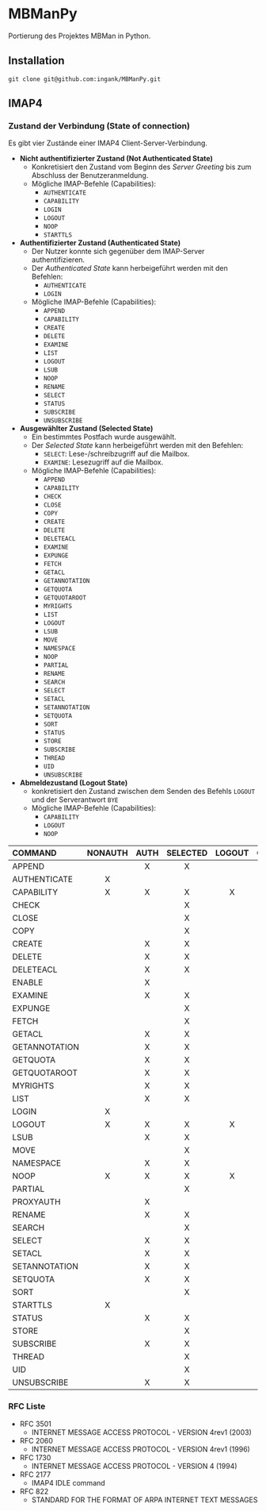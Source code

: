 # MBManPy

Portierung des Projektes MBMan in Python.

## Installation
```
git clone git@github.com:ingank/MBManPy.git
```

## IMAP4

### Zustand der Verbindung (State of connection)

Es gibt vier Zustände einer IMAP4 Client-Server-Verbindung.

* __Nicht authentifizierter Zustand (Not Authenticated State)__
  * Konkretisiert den Zustand vom Beginn des _Server Greeting_ bis zum Abschluss der Benutzeranmeldung.
  * Mögliche IMAP-Befehle (Capabilities):
    * `AUTHENTICATE`
    * `CAPABILITY`
    * `LOGIN`
    * `LOGOUT`
    * `NOOP`
    * `STARTTLS`
* __Authentifizierter Zustand (Authenticated State)__
  * Der Nutzer konnte sich gegenüber dem IMAP-Server authentifizieren.
  * Der _Authenticated State_ kann herbeigeführt werden mit den Befehlen:
    * `AUTHENTICATE`
    * `LOGIN`
  * Mögliche IMAP-Befehle (Capabilities):
    * `APPEND`
    * `CAPABILITY`
    * `CREATE`
    * `DELETE`
    * `EXAMINE`
    * `LIST`
    * `LOGOUT`
    * `LSUB`
    * `NOOP`
    * `RENAME`
    * `SELECT`
    * `STATUS`
    * `SUBSCRIBE`
    * `UNSUBSCRIBE`
* __Ausgewählter Zustand (Selected State)__
  * Ein bestimmtes Postfach wurde ausgewählt.
  * Der _Selected State_ kann herbeigeführt werden mit den Befehlen:
    * `SELECT`: Lese-/schreibzugriff auf die Mailbox.
    * `EXAMINE`: Lesezugriff auf die Mailbox.
  * Mögliche IMAP-Befehle (Capabilities):
    * `APPEND`
    * `CAPABILITY`
    * `CHECK`
    * `CLOSE`
    * `COPY`
    * `CREATE`
    * `DELETE`
    * `DELETEACL`
    * `EXAMINE`
    * `EXPUNGE`
    * `FETCH`
    * `GETACL`
    * `GETANNOTATION`
    * `GETQUOTA`
    * `GETQUOTAROOT`
    * `MYRIGHTS`
    * `LIST`
    * `LOGOUT`
    * `LSUB`
    * `MOVE`
    * `NAMESPACE`
    * `NOOP`
    * `PARTIAL`
    * `RENAME`
    * `SEARCH`
    * `SELECT`
    * `SETACL`
    * `SETANNOTATION`
    * `SETQUOTA`
    * `SORT`
    * `STATUS`
    * `STORE`
    * `SUBSCRIBE`
    * `THREAD`
    * `UID`
    * `UNSUBSCRIBE`
* __Abmeldezustand (Logout State)__
  * konkretisiert den Zustand zwischen dem Senden des Befehls `LOGOUT` und der Serverantwort `BYE`
  * Mögliche IMAP-Befehle (Capabilities):
    * `CAPABILITY`
    * `LOGOUT`
    * `NOOP`

|COMMAND|NONAUTH|AUTH|SELECTED|LOGOUT|OBSOLET|
|:-|:-:|:-:|:-:|:-:|:-:|
|APPEND| |X|X| | |
|AUTHENTICATE|X| | | | |
|CAPABILITY|X|X|X|X| |
|CHECK| | |X| | |
|CLOSE| | |X| | |
|COPY| | |X| | |
|CREATE| |X|X| | |
|DELETE| |X|X| | |
|DELETEACL| |X|X| | |
|ENABLE| |X| | |  |
|EXAMINE| |X|X| | |
|EXPUNGE| | |X| | |
|FETCH| | |X| | |
|GETACL| |X|X| | |
|GETANNOTATION| |X|X| | |
|GETQUOTA| |X|X| | |
|GETQUOTAROOT| |X|X| | |
|MYRIGHTS| |X|X| | |
|LIST| |X|X| | |
|LOGIN|X| | | | |
|LOGOUT|X|X|X|X| |
|LSUB| |X|X| | |
|MOVE| | |X| | |
|NAMESPACE| |X|X| | |
|NOOP|X|X|X|X| |
|PARTIAL| | |X| |X|
|PROXYAUTH| |X| | | |
|RENAME| |X|X| | |
|SEARCH| | |X| | |
|SELECT| |X|X| | |
|SETACL| |X|X| | |
|SETANNOTATION| |X|X| | |
|SETQUOTA| |X|X| | |
|SORT| | |X| | |
|STARTTLS|X| | | | |
|STATUS| |X|X| | |
|STORE| | |X| | |
|SUBSCRIBE| |X|X| | |
|THREAD| | |X| | |
|UID| | |X| | |
|UNSUBSCRIBE| |X|X| | |

### RFC Liste

* RFC 3501
  * INTERNET MESSAGE ACCESS PROTOCOL - VERSION 4rev1 (2003)
* RFC 2060
  * INTERNET MESSAGE ACCESS PROTOCOL - VERSION 4rev1 (1996)
* RFC 1730
  * INTERNET MESSAGE ACCESS PROTOCOL - VERSION 4 (1994)
* RFC 2177
  * IMAP4 IDLE command
* RFC 822
  * STANDARD FOR THE FORMAT OF ARPA INTERNET TEXT MESSAGES
